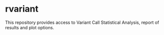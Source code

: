# rvariant
This repository provides access to Variant Call Statistical Analysis, report of results and plot options. 
